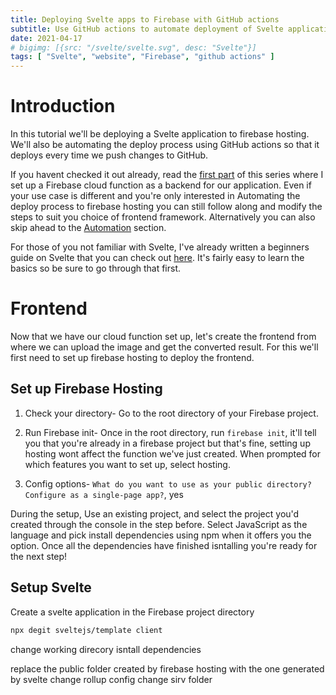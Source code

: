 ```yaml
---
title: Deploying Svelte apps to Firebase with GitHub actions
subtitle: Use GitHub actions to automate deployment of Svelte applications to Firebase hosting
date: 2021-04-17
# bigimg: [{src: "/svelte/svelte.svg", desc: "Svelte"}]
tags: [ "Svelte", "website", "Firebase", "github actions" ]
---
```



<!--more-->

# Introduction
In this tutorial we'll be deploying a Svelte application to firebase hosting. We'll also be automating the deploy process using GitHub actions so that it deploys every time we push changes to GitHub. 

If you havent checked it out already, read the [first part]() of this series where I set up a Firebase cloud function as a backend for our application. Even if your use case is different and you're only interested in Automating the deploy process to firebase hosting you can still follow along and modify the steps to suit you choice of frontend framework. Alternatively you can also skip ahead to the [Automation]() section.


For those of you not familiar with Svelte, I've already written a beginners guide on Svelte that you can check out [here](). It's fairly easy to learn the basics so be sure to go through that first.

# Frontend

Now that we have our cloud function set up, let's create the frontend from where we can upload the image and get the converted result. For this we'll first need to set up firebase hosting to deploy the frontend.


## Set up Firebase Hosting

1. Check your directory- 
Go to the root directory of your Firebase project.

2. Run Firebase init- 
Once in the root directory, run `firebase init`, it'll tell you that you're already in a firebase project but that's fine, setting up hosting wont affect the function we've just created. When prompted for which features you want to set up, select hosting.

3. Config options- `What do you want to use as your public directory?` `Configure as a single-page app?`, yes 


During the setup, Use an existing project, and select the project you'd created through the console in the step before. Select JavaScript as the language and pick install dependencies using npm when it offers you the option. Once all the dependencies have finished isntalling you're ready for the next step!

## Setup Svelte

Create a svelte application in the Firebase project directory
```bash
npx degit sveltejs/template client
```

change working direcory
isntall dependencies

replace the  public folder created by firebase hosting with the one generated by svelte
change rollup config
change sirv folder
